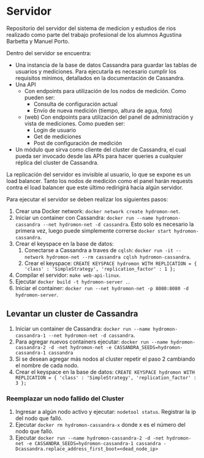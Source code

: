 # Servidor

Repositorio del servidor del sistema de medicion y estudios de rios realizado como parte del trabajo profesional de los alumnos Agustina Barbetta y Manuel Porto.

Dentro del servidor se encuentra:
- Una instancia de la base de datos Cassandra para guardar las tablas de usuarios y mediciones. Para ejecutarla es necesario cumplir los requisitos mínimos, detallados en la documentación de Cassandra.
- Una API
  - Con endpoints para utilización de los nodos de medición. Como pueden ser:
    - Consulta de configuración actual
    - Envío de nueva medición (tiempo, altura de agua, foto)
  - (web) Con endpoints para utilización del panel de administración y vista de mediciones. Como pueden ser:
    - Login de usuario
    - Get de mediciones
    - Post de configuración de medición
- Un módulo que sirva como cliente del cluster de Cassandra, el cual pueda ser invocado desde las APIs para hacer queries a cualquier réplica del cluster de Cassandra.

La replicación del servidor es invisible al usuario, lo que se expone es un load balancer. Tanto los nodos de medición como el panel harán requests contra el load balancer que este último redirigirá hacia algún servidor.

Para ejecutar el servidor se deben realizar los siguientes pasos:

1. Crear una Docker network: `docker network create hydromon-net`.
2. Iniciar un container con Cassandra: `docker run --name hydromon-cassandra --net hydromon-net -d cassandra`. Esto
solo es necesario la primera vez, luego puede simplemente correrse `docker start hydromon-cassandra`.
3. Crear el keyspace en la base de datos:
    1. Conectarse a Cassandra a traves de `cqlsh`: `docker run -it --network hydromon-net --rm cassandra cqlsh hydromon-cassandra`.
    2. Crear el keyspace: `CREATE KEYSPACE hydromon WITH REPLICATION = { 'class' : 'SimpleStrategy', 'replication_factor' : 1 };`
4. Compilar el servidor: `make web-api-linux`.
5. Ejecutar `docker build -t hydromon-server .`.
6. Iniciar el container: `docker run --net hydromon-net -p 8080:8080 -d hydromon-server`.


## Levantar un cluster de Cassandra
1. Iniciar un container de Cassandra: `docker run --name hydromon-cassandra-1 --net hydromon-net -d cassandra`.
2. Para agregar nuevos containers ejecutar: 
`docker run --name hydromon-cassandra-2 -d -net hydromon-net -e CASSANDRA_SEEDS=hydromon-cassandra-1 cassandra`
3. Si se desean agregar más nodos al cluster repetir el paso 2 cambiando el nombre de cada nodo.
4. Crear el keyspace en la base de datos: `CREATE KEYSPACE hydromon WITH REPLICATION = { 'class' : 'SimpleStrategy', 'replication_factor' : 3 };`

### Reemplazar un nodo fallido del Cluster
1. Ingresar a algún nodo activo y ejecutar: `nodetool status`. Registrar la ip del nodo que falló.
2. Ejecutar `docker rm hydromon-cassandra-x` donde x es el número del nodo que falló.
3. Ejecutar `docker run --name hydromon-cassandra-2 -d -net hydromon-net -e CASSANDRA_SEEDS=hydromon-cassandra-1 cassandra -Dcassandra.replace_address_first_boot=<dead_node_ip>`

